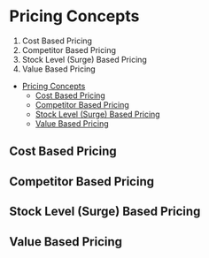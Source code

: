 # Pricing Concepts

1. Cost Based Pricing
2. Competitor Based Pricing
3. Stock Level (Surge) Based Pricing
4. Value Based Pricing


- [Pricing Concepts](#pricing-concepts)
  - [Cost Based Pricing](#cost-based-pricing)
  - [Competitor Based Pricing](#competitor-based-pricing)
  - [Stock Level (Surge) Based Pricing](#stock-level-surge-based-pricing)
  - [Value Based Pricing](#value-based-pricing)

## Cost Based Pricing
## Competitor Based Pricing
## Stock Level (Surge) Based Pricing
## Value Based Pricing